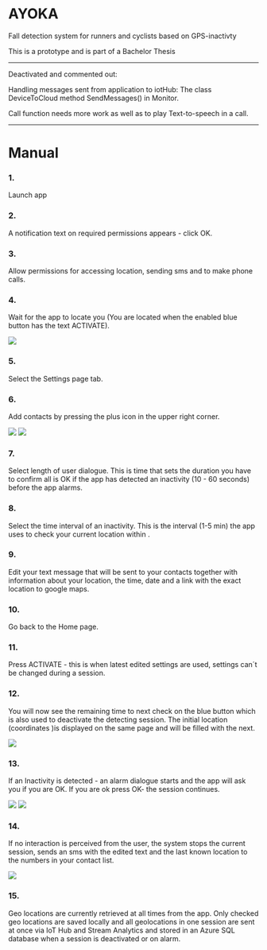 # AYOKA
Fall detection system for runners and cyclists based on GPS-inactivty

This is a prototype and is part of a Bachelor Thesis

*****
Deactivated and commented out:

Handling messages sent from application to iotHub:
The class DeviceToCloud 
method SendMessages() in Monitor.

Call function needs more work as well as to play Text-to-speech in a call.
*****


# Manual

### 1. 
Launch app
### 2. 
A notification text on required permissions appears  - click OK.
### 3. 
Allow permissions for accessing location, sending sms and  to make phone calls.
### 4. 
Wait for the app to locate you (You are located when the enabled blue button has the text ACTIVATE).
<p align="center">
	
![](https://lh4.googleusercontent.com/5XeuhEOc01RAGDDbD5ZRbsxpqYNfoyiFjd8OOdVlll1I_yilQ69TR8UES9KeMpAP3L2mmm8nMxPovvOOld2tnuTQs8h6Wduhc8waGC5o)

</p>







### 5. 
Select the Settings page tab.
### 6. 
Add contacts by pressing the plus icon in the upper right corner.

![](https://lh5.googleusercontent.com/Ckdwal9ZvCn31mHf0V2SdJ3eqYzWBO3BW4G8Q6LnQKg72ZEHHtytbutQY9AlLuIsmDLQE44r7eGceR9e8GoP7i-8TF-OjZIzR25zrpcd)   ![](https://lh4.googleusercontent.com/q5VpVoDinJ3Q7qSER_sdydT9DlSSnzdtkfQ0RafG_IFi3KQjIKjSilut2XVHqxZ3_MzszMn9lWY33-b5y78m_Awn5PsED2qcTc_18w7B)
		


### 7. 
Select length of user dialogue. This is time that sets the duration  you have to confirm all is OK if the app has detected an inactivity (10 - 60 seconds) before the app alarms.
### 8. 
Select the time interval of an inactivity. This is the interval (1-5 min) the app uses to check your current location within .
### 9. 
Edit your text message that will be sent to your contacts together with information about your location, the time, date and a link with the exact location to google maps.
### 10. 
Go back to the Home page.
### 11. 
Press ACTIVATE  - this is when latest edited settings are used, settings can´t be changed during a session.
### 12. 
You will now see the remaining time to next check on the blue button which is also used to deactivate the detecting session. The initial location (coordinates )is displayed on the same page and will be filled with the next. 

![](https://lh5.googleusercontent.com/5qGWC33WYLSQE7L4lm5r-zPRyPufGKNr8Xiqrdf1xBDopUwTdtAT9s4loARvT6ELV8cnIRA4I-cNjoMnjRS0QqKr0CeL5Wg0fsx9JVtm)

### 13. 
If an Inactivity is detected - an alarm dialogue starts and the app will ask you if you are OK. If you are ok press OK- the session continues.

![](https://lh5.googleusercontent.com/1k6odSaYUnDrlI4NExT_xOVPCnwwBQ95stv7FF-wlvy_ejqUdIMU1maQtgwMN2n-uaRFY8UzdJd9Cbf7e-j19SE8zjBeEkV9CG8Ghauu) ![](https://lh4.googleusercontent.com/6um1qrtAuR2udF_ftPoDRIBm7tOnk6ABnEHGfyd-LomWliwrS6ijemkYOBgWpq3QHHiwy5Ka0-sNm4YoxQwTTstq6fbq98LEvUtBvvXC)




### 14. 
If no interaction is perceived from the user, the system stops the current session, sends an sms with the edited text and the last known location to the numbers in your contact list.

![](https://lh4.googleusercontent.com/vSDzUXJmOtS40ar8Gy0US8_jEgN5PwmUvis9Rszpfmjo2WGwxY1_IN8L_7uUWoNXQNdWg0lXfQfKTB_uL32FZSOVEkfim6hYKWEGgySU)




### 15. 
Geo locations are currently retrieved at all times from the app. Only checked geo locations are saved locally and all geolocations in one session are sent at once via IoT Hub and Stream Analytics and stored in an Azure SQL database when a session is deactivated or on alarm.

